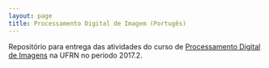 ```yaml
---
layout: page
title: Processamento Digital de Imagem (Portugês)
---
```

Repositório para entrega das atividades do curso de [Processamento Digital de Imagens](/PDI/index.html) na UFRN no periodo 2017.2.
